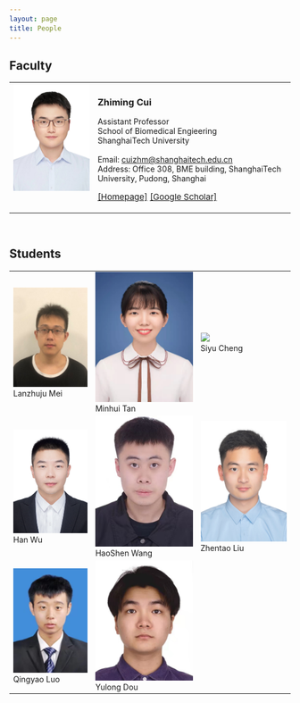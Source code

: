 ```yaml
---
layout: page
title: People
---
```



## Faculty
<html>
    <table class="people">
        <tr>
            <td valign="top" style="width: 30%;">
                <img src="/assets/img/people/ZhimingCui.jpg">
            </td>
            <td>
                <h3>Zhiming Cui</h3>
                <p>
                    Assistant Professor<br>
                    School of Biomedical Engieering<br>
                    ShanghaiTech University<br><br>
                    Email: <a href="mailto:cuizhm@shanghaitech.edu.cn">cuizhm@shanghaitech.edu.cn</a> <br>
                    Address: Office 308, BME building, ShanghaiTech University, Pudong, Shanghai
                </p>
                <p style="font-size: 15px;">
                    <a href="https://erdanc.github.io/">[Homepage]</a>
                    <a href="https://scholar.google.com/citations?user=35F6SXoAAAAJ&hl=en">[Google Scholar]</a>
                </p>
            </td>
        </tr>
    </table>
</html>

<br>


## Students
<html>
    <table class="people" id="students">
        <tr>
            <td>
                <img src="/assets/img/people/LanzhujuMei.png"><br>
                Lanzhuju Mei
            </td>
            <td>
                <img src="/assets/img/people/MinhuiTan.jpeg"><br>
                Minhui Tan
            </td>
            <td>
                <img src="/assets/img/people/SiyuCheng.jpeg"><br>
                Siyu Cheng
            </td>
        </tr>
        <tr>
            <td>
                <img src="/assets/img/people/HanWu.jpg"><br>
                Han Wu
            </td>
            <td>
                <img src="/assets/img/people/HaoShenWang.png"><br>
                HaoShen Wang
            </td>
            <td>
                <img src="/assets/img/people/ZhentaoLiu.png"><br>
                Zhentao Liu
            </td>
        </tr>
        <tr>
            <td>
                <img src="/assets/img/people/QingyaoLuo.jpg"><br>
                Qingyao Luo
            </td>
            <td>
                <img src="/assets/img/people/YulongDou.jpeg"><br>
                Yulong Dou
            </td>
        </tr>
    </table>
</html>